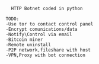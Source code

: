                                        HTTP Botnet coded in python
                                        
                                      TODO: 
                                      -Use tor to contact control panel
                                      -Encrypt comunications/data
                                      -Notify\Control via email
                                      -Bitcoin miner
                                      -Remote uninstall
                                      -P2P network,fileshare with host
                                      -VPN,Proxy with bot connection
                                      
